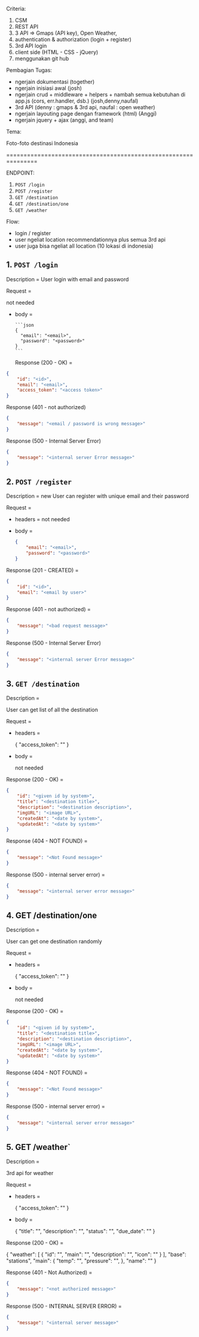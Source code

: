 Criteria:

1. CSM
2. REST API
3. 3 API => Gmaps (API key), Open Weather,
4. authentication & authorization (login + register)
5. 3rd API login
6. client side (HTML - CSS - jQuery)
7. menggunakan git hub

Pembagian Tugas:

-   ngerjain dokumentasi (together)
-   ngerjain inisiasi awal (josh)
-   ngerjain crud + middleware + helpers + nambah semua kebutuhan di app.js (cors, err.handler, dsb.) (josh,denny,naufal)
-   3rd API (denny : gmaps & 3rd api, naufal : open weather)
-   ngerjain layouting page dengan framework (html) (Anggi)
-   ngerjain jquery + ajax (anggi, and team)

Tema:

Foto-foto destinasi Indonesia

===============================================================

ENDPOINT:

1. `POST /login`
2. `POST /register`
3. `GET /destination`
4. `GET /destination/one`
5. `GET /weather`

Flow:

-   login / register
-   user ngeliat location recommendationnya plus semua 3rd api
-   user juga bisa ngeliat all location (10 lokasi di indonesia)

## 1. `POST /login`

Description =
User login with email and password

Request =

not needed

-   body =

        ```json
        {
          "email": "<email>",
          "password": "<password>"
        }
        ```

    Response (200 - OK) =

```json
{
    "id": "<id>",
    "email": "<email>",
    "access_token": "<access token>"
}
```

Response (401 - not authorized)

```json
{
    "message": "<email / password is wrong message>"
}
```

Response (500 - Internal Server Error)

```json
{
    "message": "<internal server Error message>"
}
```

## 2. `POST /register`

Description =
new User can register with unique email and their password

Request =

-   headers =
    not needed

-   body =

    ```json
    {
        "email": "<email>",
        "password": "<password>"
    }
    ```

Response (201 - CREATED) =

```json
{
    "id": "<id>",
    "email": "<email by user>"
}
```

Response (401 - not authorized) =

```json
{
    "message": "<bad request message>"
}
```

Response (500 - Internal Server Error)

```json
{
    "message": "<internal server Error message>"
}
```

## 3. `GET /destination`

Description =

User can get list of all the destination

Request =

-   headers =

    {
    "access_token": "<access token>"
    }

-   body =

    not needed

Response (200 - OK) =

```json
{
    "id": "<given id by system>",
    "title": "<destination title>",
    "description": "<destination description>",
    "imgURL": "<image URL>",
    "createdAt": "<date by system>",
    "updatedAt": "<date by system>"
}
```

Response (404 - NOT FOUND) =

```json
{
    "message": "<Not Found message>"
}
```

Response (500 - internal server error) =

```json
{
    "message": "<internal server error message>"
}
```

## 4. GET /destination/one

Description =

User can get one destination randomly

Request =

-   headers =

    {
    "access_token": "<access token>"
    }

-   body =

    not needed

Response (200 - OK) =

```json
{
    "id": "<given id by system>",
    "title": "<destination title>",
    "description": "<destination description>",
    "imgURL": "<image URL>",
    "createdAt": "<date by system>",
    "updatedAt": "<date by system>"
}
```

Response (404 - NOT FOUND) =

```json
{
    "message": "<Not Found message>"
}
```

Response (500 - internal server error) =

```json
{
    "message": "<internal server error message>"
}
```

## 5. GET /weather`

Description =

3rd api for weather

Request =

-   headers =

    {
    "access_token": "<access token>"
    }

-   body =

    {
    "title": "<todos title>",
    "description": "<todos description>",
    "status": "<todos status>",
    "due_date": "<todos due_date>"
    }

Response (200 - OK) =

{
"weather": [
{
"id": "<id>",
"main": "<status weather>",
"description": "<weather description>",
"icon": "<imgid>"
}
],
"base": "stations",
"main": {
"temp": "<temp>",
"pressure": "<pressure>",
},
"name": "<location name>"
}

Response (401 - Not Authorized) =

```json
{
    "message": "<not authorized message>"
}
```

Response (500 - INTERNAL SERVER ERROR) =

```json
{
    "message": "<internal server message>"
}
```
